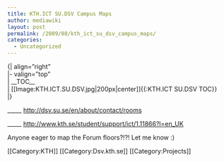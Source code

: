 ```yaml
---
title: KTH.ICT SU.DSV Campus Maps
author: mediawiki
layout: post
permalink: /2009/08/kth_ict_su_dsv_campus_maps/
categories:
  - Uncategorized
---
```

{| align=&#8221;right&#8221;  
|- valign=&#8221;top&#8221;  
| \_\_TOC\_\_  
| [[Image:KTH.ICT.SU.DSV.jpg|200px|center]]{{:KTH.ICT SU.DSV TOC}}  
|}

\_____ http://dsv.su.se/en/about/contact/rooms

\_____ http://www.kth.se/student/support/ict/1.11866?l=en_UK

Anyone eager to map the Forum floors?!?! Let me know :)

\[[Category:KTH]\] \[[Category:Dsv.kth.se\]] [[Category:Projects]]
